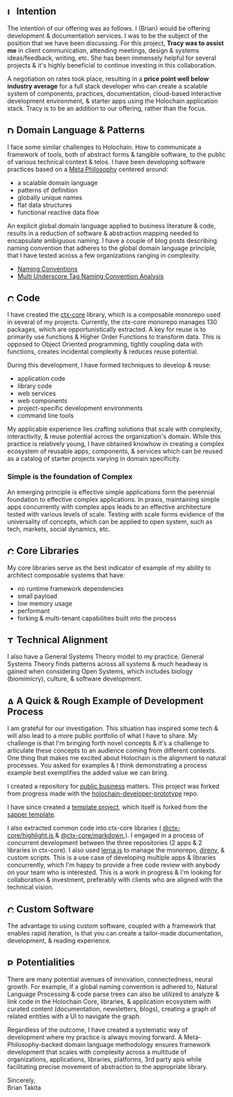 <!-- ## Intention -->
<h2>
	<img src="/icons/history-solid.svg?style=fill:grey;" alt="Intention" rel="prefetch" />
	Intention
	<a class="hide" href="/icons/history-solid.svg?style=fill:grey;" rel="prefetch"></a>
</h2>

The intention of our offering was as follows.
I (Brian) would be offering development & documentation services.
I was to be the subject of the position that we have been discussing.
For this project, **Tracy was to assist me** in client communication, attending meetings,
	design & systems ideas/feedback, writing, etc.
She has been immensely helpful for several projects & it's highly beneficial to continue investing in
	this collaboration.

A negotiation on rates took place, resulting in a **price point well below industry average** for a
	full stack developer who can create a scalable system of components, practices, documentation,
	cloud-based interactive development environment, & starter apps using the Holochain application stack.
Tracy is to be an addition to our offering, rather than the focus.

<!-- ## Domain Language & Patterns -->
<h2>
	<img src="/icons/language-solid.svg?style=fill:grey;" alt="Domain Language & Patterns" rel="prefetch" />
	Domain Language & Patterns
	<a class="hide" href="/icons/language-solid.svg?style=fill:grey;" rel="prefetch"></a>
</h2>	

I face some similar challenges to Holochain.
How to communicate a framework of tools, both of abstract forms & tangible software,
	to the public of various technical context & telos.
I have been developing software practices based on a
	<a target="_blank" href="https://github.com/btakita/philosophy">Meta Philosophy</a> centered around:

* a scalable domain language
* patterns of definition
* globally unique names
* flat data structures
* functional reactive data flow

An explicit global domain language applied to business literature & code,
	results in a reduction of software & abstraction mapping needed to encapsulate ambiguous naming.
I have a couple of blog posts describing naming convention that adheres to the global domain language principle,
	that I have tested across a few organizations ranging in complexity.

* <a target="_blank" href="http://www.briantakita.com/posts/naming-conventions/">Naming Conventions</a>
* <a target="_blank" href="http://www.briantakita.com/posts/multi-underscore-tag-naming-convention-analysis/">
		Multi Underscore Tag Naming Convention Analysis
	</a>

<!-- ## Code -->
<h2>
	<img src="/icons/code-solid.svg?style=fill:grey;" alt="Code" rel="prefetch" />
	Code
	<a class="hide" href="/icons/code-solid.svg?style=fill:grey;" rel="prefetch"></a>
</h2>	

I have created the <a target="_blank" href="https://github.com/ctx-core/ctx-core">ctx-core</a> library,
	which is a composable monorepo used in several of my projects.
Currently, the ctx-core monorepo manages 130 packages, which are opportunistically extracted.
A key for reuse is to primarily use functions & Higher Order Functions to transform data.
This is opposed to Object Oriented programming, tightly coupling data with functions,
	creates incidental complexity & reduces reuse potential.

During this development, I have formed techniques to develop & reuse:

* application code
* library code
* web services
* web components
* project-specific development environments
* command line tools

My applicable experience lies crafting solutions that scale with complexity, interactivity, & reuse potential
	across the organization's domain.
While this practice is relatively young, I have obtained knowhow in creating a complex ecosystem of reusable
	apps, components, & services which can be reused as a catalog of starter projects varying in domain specificity.

### Simple is the foundation of Complex

An emerging principle is effective simple applications form the perennial foundation
	to effective complex applications.
In praxis, maintaining simple apps concurrently with complex apps leads to an effective architecture tested
	with various levels of scale.
Testing with scale forms evidence of the universality of concepts, which can be applied to open system,
	such as tech, markets, social dynamics, etc.

<!-- ## Core Libraries -->
<h2>
	<img src="/icons/sitemap-solid.svg?style=fill:grey;" alt="Core Libraries"/>
	Core Libraries
	<a class="hide" href="/icons/sitemap-solid.svg?style=fill:grey;" rel="prefetch"></a>
</h2>

My core libraries serve as the best indicator of example of my ability to architect composable systems that have:

* no runtime framework dependencies
* small payload
* low memory usage
* performant
* forking & multi-tenant capabilities built into the process

<!-- ## Technical Alignment -->
<h2>
	<img src="/icons/sync-solid.svg?style=fill:grey;" alt="Technical Alignment"/>
	Technical Alignment
	<a class="hide" href="/icons/sync-solid.svg?style=fill:grey;" rel="prefetch"></a>
</h2>

I also have a General Systems Theory model to my practice.
General Systems Theory finds patterns across all systems & much headway is gained when considering
 Open Systems, which includes biology (biomimicry), culture, & software development.

<!-- ## A Quick & Rough Example of Development Process -->
<h2>
	<img src="/icons/laptop-code-solid.svg?style=fill:grey;" alt="A Quick & Rough Example of Development Process"/>
	A Quick & Rough Example of Development Process
	<a class="hide" href="/icons/laptop-code-solid.svg?style=fill:grey;" rel="prefetch"></a>
</h2>

I am grateful for our investigation.
This situation has inspired some tech & will also lead to a more public portfolio of what I have to share.
My challenge is that I'm bringing forth novel concepts & it's a challenge to articulate these concepts to
	an audience coming from different contexts.
One thing that makes me excited about Holochain is the alignment to natural processes.
You asked for examples & I think demonstrating a process example best exemplifies the added value we can bring.

I created a repository for
	<a target="_blank" href="https://github.com/btakita/business">public business</a> matters.
This project was forked from progress made with the
	<a target="_blank" href="https://github.com/btakita/holochain-developer-prototype">holochain-developer-prototype</a>
	repo.
	
I have since created a
	<a target="_blank" href="https://github.com/ctx-core/sapper-template/tree/ctx-core">template project</a>,
	which itself is forked from the
	<a target="_blank" href="https://github.com/sveltejs/sapper-template/tree/rollup">sapper template</a>.

I also extracted common code into ctx-core libraries (
	<a target="_blank" href="https://github.com/ctx-core/ctx-core/tree/master/packages/highlight.js">
		@ctx-core/highlight.js
	</a> &
	<a target="_blank" href="https://github.com/ctx-core/ctx-core/tree/master/packages/markdown">
		@ctx-core/markdown
	</a>).
I engaged in a process of concurrent development between the three repositories (2 apps & 2 libraries in ctx-core).
I also used
	<a target="_blank" href="https://lerna.js.org/">lerna.js</a> to manage the monorepo,
	<a target="_blank" href="https://direnv.net/">direnv</a>,
	& custom scripts.
This is a use case of developing multiple apps & libraries concurrently, which I'm happy to provide a
	free code review with anybody on your team who is interested.
This is a work in progress & I'm looking for collaboration & investment,
	preferably with clients who are aligned with the technical vision.
	
<!-- ## Custom Software -->
<h2>
	<img src="/icons/cogs-solid.svg?style=fill:grey;" alt="Custom Software" rel="prefetch" />
	Custom Software
	<a class="hide" href="/icons/cogs-solid.svg?style=fill:grey;" rel="prefetch"></a>
</h2>

The advantage to using custom software, coupled with a framework that enables rapid iteration,
	is that you can create a tailor-made documentation, development, & reading experience.
	
<!-- ## Potentialities -->
<h2>
	<img src="/icons/lightbulb-regular.svg?style=fill:grey;" alt="Potentialities" rel="prefetch" />
	Potentialities
	<a class="hide" href="/icons/lightbulb-regular.svg?style=fill:grey;" rel="prefetch"></a>
</h2>

There are many potential avenues of innovation, connectedness, neural growth.
For example, if a global naming convention is adhered to,
	Natural Language Processing & code parse trees can also be utilized to
	analyze & link code in the Holochain Core, libraries, & application ecosystem
	with curated content (documentation, newsletters, blogs),
	creating a graph of related entities with a UI to navigate the graph.

Regardless of the outcome, I have created a systematic way of development
	where my practice is always moving forward.
A Meta-Philosophy-backed domain language methodology ensures framework development
	that scales with complexity across a multitude of
	organizations, applications, libraries, platforms, 3rd party apis
	while facilitating precise movement of abstraction to the appropriate library.

Sincerely, \
Brian Takita

<style>
	.prefetch {
		display: none;
	}
	h2 img {
		width: 1rem;
		height: 1rem;
	}
</style>
